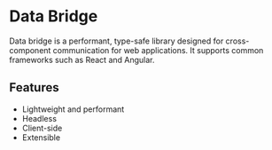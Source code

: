 # Data Bridge

Data bridge is a performant, type-safe library designed for cross-component communication for web applications. It supports common frameworks such as React and Angular.

## Features

- Lightweight and performant
- Headless
- Client-side
- Extensible
